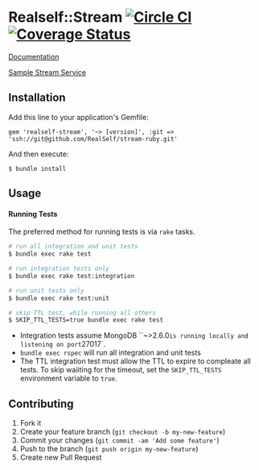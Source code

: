 # Realself::Stream [![Circle CI](https://circleci.com/gh/RealSelf/stream-ruby.svg?style=svg&circle-token=9bee1e8453fa503ca91bbfa034cdbfd8ebb68a66)](https://circleci.com/gh/RealSelf/stream-ruby) [![Coverage Status](https://coveralls.io/repos/github/RealSelf/stream-ruby/badge.svg?branch=master)](https://coveralls.io/github/RealSelf/stream-ruby?branch=master)

[Documentation](https://github.com/mtowers/stream-ruby/wiki)

[Sample Stream Service](https://github.com/mtowers/sample-stream-service)

## Installation

Add this line to your application's Gemfile:

    gem 'realself-stream', '~> [version]', :git => 'ssh://git@github.com/RealSelf/stream-ruby.git'

And then execute:

    $ bundle install


## Usage

#### Running Tests
The preferred method for running tests is via `rake` tasks.

```bash
# run all integration and unit tests
$ bundle exec rake test

# run integration tests only
$ bundle exec rake test:integration

# run unit tests only
$ bundle exec rake test:unit

# skip TTL test, while running all others
$ SKIP_TTL_TESTS=true bundle exec rake test
```

* Integration tests assume MongoDB ``~>2.6.0` is running locally and listening on port `27017`.
* `bundle exec rspec` will run all integration and unit tests
* The TTL integration test must allow the TTL to expire to compleate all tests.  To skip waiiting for the timeout, set the `SKIP_TTL_TESTS` environment variable to `true`.


## Contributing

1. Fork it
2. Create your feature branch (`git checkout -b my-new-feature`)
3. Commit your changes (`git commit -am 'Add some feature'`)
4. Push to the branch (`git push origin my-new-feature`)
5. Create new Pull Request
